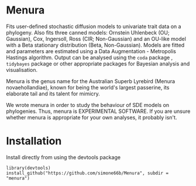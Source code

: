 # Menura

Fits user-defined stochastic diffusion models to univariate trait data on a phylogeny. 
Also fits three canned models: Ornstein Uhlenbeck (OU; Gaussian), Cox, Ingersoll, Ross (CIR; Non-Gaussian) and an OU-like 
model with a Beta stationary distribution (Beta, Non-Gaussian). Models are fitted and parameters are estimated using 
a Data Augmentation - Metropolis Hastings algorithm. Output can be analysed using the `coda` package , 
`tidybayes` package or other appropriate packages for Bayesian analysis and visualisation. 

Menura is the genus name for the Australian Superb Lyrebird (Menura novaehollandiae), known for being the world's largest passerine, 
its elaborate tail and its talent for mimicry. 

We wrote menura in order to study the behaviour of SDE models on phylogenies. 
Thus, menura is EXPERIMENTAL SOFTWARE. If you are unsure whether menura is appropriate for your own analyses, it probably isn't.


# Installation

Install directly from using the devtools package

```
library(devtools)
install_github("https://github.com/simone66b/Menura", subdir = "menura")
```
